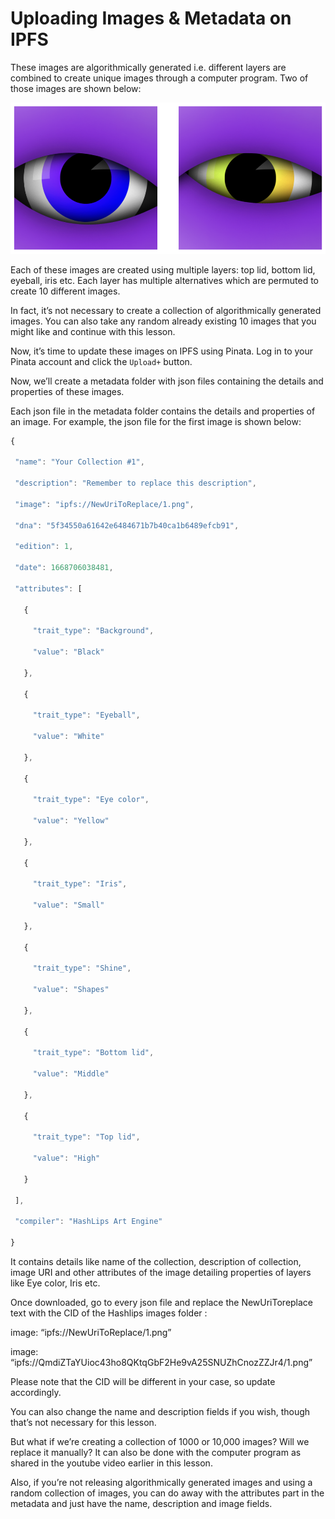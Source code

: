 # Uploading Images & Metadata on IPFS

These images are algorithmically generated i.e. different layers are combined to create unique images through a computer program. Two of those images are shown below:

![alt text](nft.png)

Each of these images are created using multiple layers: top lid, bottom lid, eyeball, iris etc. Each layer has multiple alternatives which are permuted to create 10 different images.

In fact, it’s not necessary to create a collection of algorithmically generated images. You can also take any random already existing 10 images that you might like and continue with this lesson.

Now, it’s time to update these images on IPFS using Pinata. Log in to your Pinata account and click the `Upload+` button.

Now, we’ll create a metadata folder with json files containing the details and properties of these images.

Each json file in the metadata folder contains the details and properties of an image. For example, the json file for the first image is shown below:

```javascript
{

 "name": "Your Collection #1",

 "description": "Remember to replace this description",

 "image": "ipfs://NewUriToReplace/1.png",

 "dna": "5f34550a61642e6484671b7b40ca1b6489efcb91",

 "edition": 1,

 "date": 1668706038481,

 "attributes": [

   {

     "trait_type": "Background",

     "value": "Black"

   },

   {

     "trait_type": "Eyeball",

     "value": "White"

   },

   {

     "trait_type": "Eye color",

     "value": "Yellow"

   },

   {

     "trait_type": "Iris",

     "value": "Small"

   },

   {

     "trait_type": "Shine",

     "value": "Shapes"

   },

   {

     "trait_type": "Bottom lid",

     "value": "Middle"

   },

   {

     "trait_type": "Top lid",

     "value": "High"

   }

 ],

 "compiler": "HashLips Art Engine"

}
```

It contains details like name of the collection, description of collection, image URI and other attributes of the image detailing properties of layers like Eye color, Iris etc.

Once downloaded, go to every json file and replace the NewUriToreplace text with the CID of the Hashlips images folder :

image: “ipfs://NewUriToReplace/1.png”

image: “ipfs://QmdiZTaYUioc43ho8QKtqGbF2He9vA25SNUZhCnozZZJr4/1.png”

Please note that the CID will be different in your case, so update accordingly.

You can also change the name and description fields if you wish, though that’s not necessary for this lesson.

But what if we’re creating a collection of 1000 or 10,000 images? Will we replace it manually? It can also be done with the computer program as shared in the youtube video earlier in this lesson.

Also, if you’re not releasing algorithmically generated images and using a random collection of images, you can do away with the attributes part in the metadata and just have the name, description and image fields.

